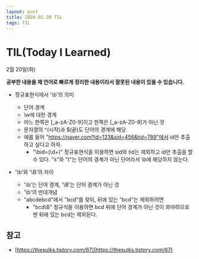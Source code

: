 ```yaml
---
layout: post
title: 2024.02.20 TIL
tags: TIL
---
```


# TIL(Today I Learned)

2월 20일(화)

**공부한 내용을 제 언어로 빠르게 정리한 내용이라서 잘못된 내용이 있을 수 있습니다.**

- 정규표현식에서 '\b'의 의미
    - 단어 경계
    - \w에 대한 경계
    - 어느 한쪽은 [_a-zA-Z0-9]이고 한쪽은 [_a-zA-Z0-9]가 아닌 것
    - 문자열의 ^(시작)과 $(끝)도 단어의 경계에 해당
    - 예를 들어 "https://naver.com?id=123&sid=456&tid=789"에서 id만 추출하고 싶다고 하자.
        - "\bid=(\d+)" 정규표현식을 이용하면 sid와 tid는 제외하고 id만 추출을 할 수 있다. "s"와 "t"는 단어의 경계가 아닌 단어라서 \b에 해당하지 않는다.

- '\b'와 '\B'의 차이
    - '\b'는 단어 경계, '\B'는 단어 경계가 아닌 것
    - '\b'의 반대개념
    - "abcdebcd"에서 "bcd"를 찾되, 뒤에 있는 "bcd"는 제외하려면
        -  "bcd\B" 정규식을 이용하면 bcd 뒤에 단어 경계가 아닌 것이 와야하므로 맨 뒤에 있는 bcd는 제외된다.


## 참고
- [https://thesulks.tistory.com/67](https://thesulks.tistory.com/67)
